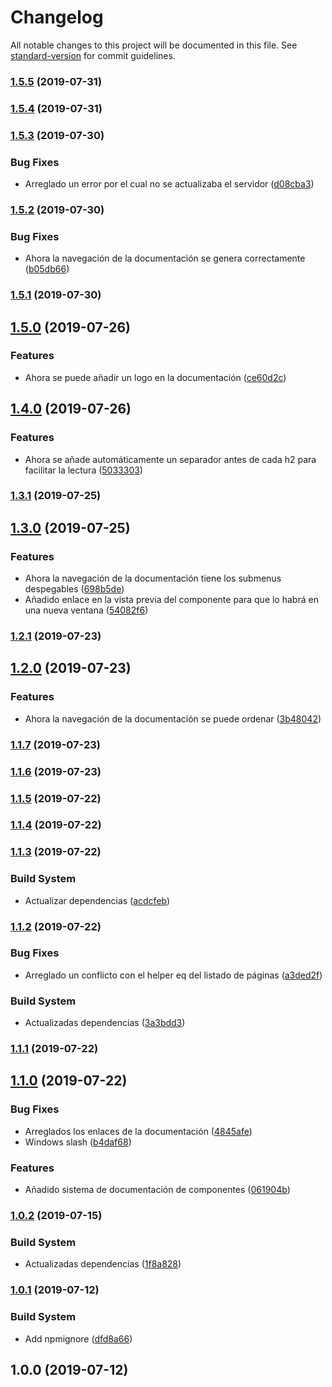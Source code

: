 # Changelog

All notable changes to this project will be documented in this file. See [standard-version](https://github.com/conventional-changelog/standard-version) for commit guidelines.

### [1.5.5](https://github.com/javipuche/maquetus-boilerplate-builder/compare/v1.5.4...v1.5.5) (2019-07-31)

### [1.5.4](https://github.com/javipuche/maquetus-boilerplate-builder/compare/v1.5.3...v1.5.4) (2019-07-31)

### [1.5.3](https://github.com/javipuche/maquetus-boilerplate-builder/compare/v1.5.2...v1.5.3) (2019-07-30)


### Bug Fixes

* Arreglado un error por el cual no se actualizaba el servidor ([d08cba3](https://github.com/javipuche/maquetus-boilerplate-builder/commit/d08cba3))



### [1.5.2](https://github.com/javipuche/maquetus-boilerplate-builder/compare/v1.5.1...v1.5.2) (2019-07-30)


### Bug Fixes

* Ahora la navegación de la documentación se genera correctamente ([b05db66](https://github.com/javipuche/maquetus-boilerplate-builder/commit/b05db66))



### [1.5.1](https://github.com/javipuche/maquetus-boilerplate-builder/compare/v1.5.0...v1.5.1) (2019-07-30)



## [1.5.0](https://github.com/javipuche/maquetus-boilerplate-builder/compare/v1.4.0...v1.5.0) (2019-07-26)


### Features

* Ahora se puede añadir un logo en la documentación ([ce60d2c](https://github.com/javipuche/maquetus-boilerplate-builder/commit/ce60d2c))



## [1.4.0](https://github.com/javipuche/maquetus-boilerplate-builder/compare/v1.3.1...v1.4.0) (2019-07-26)


### Features

* Ahora se añade automáticamente un separador antes de cada h2 para facilitar la lectura ([5033303](https://github.com/javipuche/maquetus-boilerplate-builder/commit/5033303))



### [1.3.1](https://github.com/javipuche/maquetus-boilerplate-builder/compare/v1.3.0...v1.3.1) (2019-07-25)



## [1.3.0](https://github.com/javipuche/maquetus-boilerplate-builder/compare/v1.2.1...v1.3.0) (2019-07-25)


### Features

* Ahora la navegación de la documentación tiene los submenus despegables ([698b5de](https://github.com/javipuche/maquetus-boilerplate-builder/commit/698b5de))
* Añadido enlace en la vista previa del componente para que lo habrá en una nueva ventana ([54082f6](https://github.com/javipuche/maquetus-boilerplate-builder/commit/54082f6))



### [1.2.1](https://github.com/javipuche/maquetus-boilerplate-builder/compare/v1.2.0...v1.2.1) (2019-07-23)



## [1.2.0](https://github.com/javipuche/maquetus-boilerplate-builder/compare/v1.1.7...v1.2.0) (2019-07-23)


### Features

* Ahora la navegación de la documentación se puede ordenar ([3b48042](https://github.com/javipuche/maquetus-boilerplate-builder/commit/3b48042))



### [1.1.7](https://github.com/javipuche/maquetus-boilerplate-builder/compare/v1.1.6...v1.1.7) (2019-07-23)



### [1.1.6](https://github.com/javipuche/maquetus-boilerplate-builder/compare/v1.1.5...v1.1.6) (2019-07-23)



### [1.1.5](https://github.com/javipuche/maquetus-boilerplate-builder/compare/v1.1.4...v1.1.5) (2019-07-22)



### [1.1.4](https://github.com/javipuche/maquetus-boilerplate-builder/compare/v1.1.3...v1.1.4) (2019-07-22)



### [1.1.3](https://github.com/javipuche/maquetus-boilerplate-builder/compare/v1.1.2...v1.1.3) (2019-07-22)


### Build System

* Actualizar dependencias ([acdcfeb](https://github.com/javipuche/maquetus-boilerplate-builder/commit/acdcfeb))



### [1.1.2](https://github.com/javipuche/maquetus-boilerplate-builder/compare/v1.1.1...v1.1.2) (2019-07-22)


### Bug Fixes

* Arreglado un conflicto con el helper eq del listado de páginas ([a3ded2f](https://github.com/javipuche/maquetus-boilerplate-builder/commit/a3ded2f))


### Build System

* Actualizadas dependencias ([3a3bdd3](https://github.com/javipuche/maquetus-boilerplate-builder/commit/3a3bdd3))



### [1.1.1](https://github.com/javipuche/maquetus-boilerplate-builder/compare/v1.1.0...v1.1.1) (2019-07-22)



## [1.1.0](https://github.com/javipuche/maquetus-boilerplate-builder/compare/v1.0.2...v1.1.0) (2019-07-22)


### Bug Fixes

* Arreglados los enlaces de la documentación ([4845afe](https://github.com/javipuche/maquetus-boilerplate-builder/commit/4845afe))
* Windows slash ([b4daf68](https://github.com/javipuche/maquetus-boilerplate-builder/commit/b4daf68))


### Features

* Añadido sistema de documentación de componentes ([061904b](https://github.com/javipuche/maquetus-boilerplate-builder/commit/061904b))



### [1.0.2](https://github.com/javipuche/maquetus-boilerplate-builder/compare/v1.0.1...v1.0.2) (2019-07-15)


### Build System

* Actualizadas dependencias ([1f8a828](https://github.com/javipuche/maquetus-boilerplate-builder/commit/1f8a828))



### [1.0.1](https://github.com/javipuche/maquetus-boilerplate-builder/compare/v1.0.0...v1.0.1) (2019-07-12)


### Build System

* Add npmignore ([dfd8a66](https://github.com/javipuche/maquetus-boilerplate-builder/commit/dfd8a66))



## 1.0.0 (2019-07-12)
